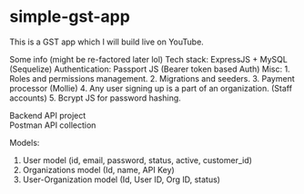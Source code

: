 # simple-gst-app
This is a GST app which I will build live on YouTube.

Some info (might be re-factored later lol)
Tech stack: ExpressJS + MySQL (Sequelize)
Authentication: Passport JS (Bearer token based Auth)
Misc: 
    1. Roles and permissions management.
    2. Migrations and seeders.
    3. Payment processor (Mollie)
    4. Any user signing up is a part of an organization. (Staff accounts) 
    5. Bcrypt JS for password hashing.

Backend API project   
Postman API collection

Models: 

1. User model (id, email, password, status, active, customer_id)
2. Organizations model (Id, name, API Key)
3. User-Organization model (Id, User ID, Org ID, status)
